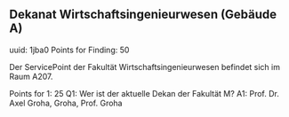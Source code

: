 ## Dekanat Wirtschaftsingenieurwesen (Gebäude A)
uuid: 1jba0
Points for Finding: 50

Der ServicePoint der Fakultät Wirtschaftsingenieurwesen befindet sich im Raum A207.

Points for 1: 25
Q1: Wer ist der aktuelle Dekan der Fakultät M?
A1: Prof. Dr. Axel Groha, Groha, Prof. Groha
